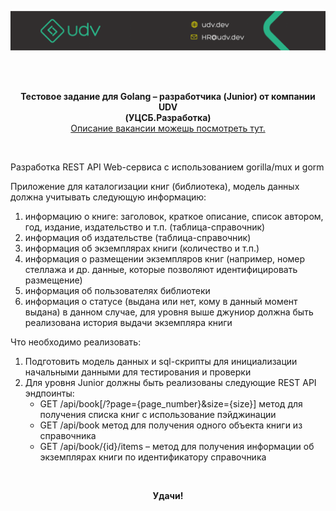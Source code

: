 <p align="right">
    <img src="../../logo/UDV.png" alt="UDV-logo" />
</p>

<br>
<br>

<p align="center">
  <strong>Тестовое задание для Golang – разработчика (Junior) от компании UDV</strong>
  <br>
  <strong>(УЦСБ.Разработка)</strong>
  <br>
  <a href="https://ekaterinburg.hh.ru/vacancy/45402609">Описание вакансии можешь посмотреть тут.</a>
</p>

<br>

Разработка REST API Web-сервиса с использованием gorilla/mux и gorm

Приложение для каталогизации книг (библиотека), модель данных должна учитывать следующую информацию:

1. информацию о книге: заголовок, краткое описание, список автором, год, издание, издательство и т.п. (таблица-справочник)
2. информация об издательстве (таблица-справочник)
3. информация об экземплярах книги (количество и т.п.)
4. информация о размещении экземпляров книг (например, номер стеллажа и др. данные, которые позволяют идентифицировать размещение)
5. информация об пользователях библиотеки
6. информация о статусе (выдана или нет, кому в данный момент выдана) в данном случае, для уровня выше джуниор должна быть реализована история выдачи экземпляра книги

Что необходимо реализовать:

1. Подготовить модель данных и sql-скрипты для инициализации начальными данными для тестирования и проверки
2. Для уровня Junior должны быть реализованы следующие REST API эндпоинты:
   - GET /api/book[/?page={page_number}&size={size}] метод для получения списка книг с использование пэйджинации
   - GET /api/book метод для получения одного объекта книги из справочника
   - GET /api/book/{id}/items – метод для получения информации об экземплярах книги по идентификатору справочника

<br>
<p align="center">
  <strong>Удачи!</strong>
</p>

